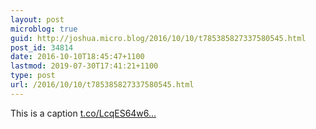 ```yaml
---
layout: post
microblog: true
guid: http://joshua.micro.blog/2016/10/10/t785385827337580545.html
post_id: 34814
date: 2016-10-10T18:45:47+1100
lastmod: 2019-07-30T17:41:21+1100
type: post
url: /2016/10/10/t785385827337580545.html
---
```

This is a caption [t.co/LcqES64w6...](https://t.co/LcqES64w6d)
